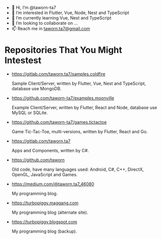 * 👋 Hi, I’m @taworn-ta7
* 👀 I’m interested in Flutter, Vue, Node, Nest and TypeScript
* 🌱 I’m currently learning Vue, Nest and TypeScript
* 💞️ I’m looking to collaborate on ...
* 📫 Reach me in taworn.ta7@gmail.com

<!---
taworn-ta7/taworn-ta7 is a ✨ special ✨ repository because its `README.md` (this file) appears on your GitHub profile.
You can click the Preview link to take a look at your changes.
--->

# Repositories That You Might Intestest

* https://gitlab.com/taworn.ta7/samples.coldfire

	Sample Client/Server, written by Flutter, Vue, Nest and TypeScript, database use MongoDB.

* https://github.com/taworn-ta7/examples.moonville

	Example Client/Server, written by Flutter, React and Node, database use MySQL or SQLite.

* https://github.com/taworn-ta7/games.tictactoe

	Game Tic-Tac-Toe, multi-versions, written by Flutter, React and Go.

* https://gitlab.com/taworn.ta7

	Apps and Components, written by C#.

* https://github.com/taworn

	Old code, have many languages used: Android, C#, C++, DirectX, OpenGL, JavaScript and Games.

* https://medium.com/@taworn.ta7_46080

	My programming blog.

* https://turbopiggy.maggang.com

	My programming blog (alternate site).

* https://turbopiggy.blogspot.com

	My programming blog (backup).

